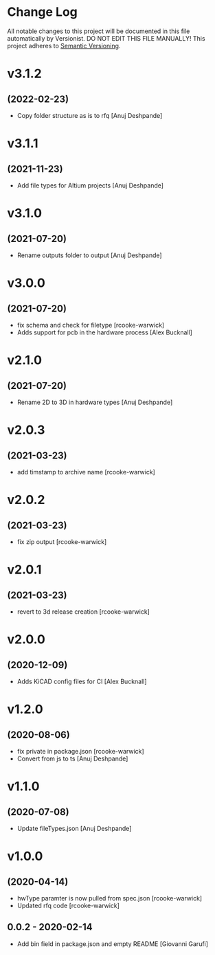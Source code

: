# Change Log

All notable changes to this project will be documented in this file
automatically by Versionist. DO NOT EDIT THIS FILE MANUALLY!
This project adheres to [Semantic Versioning](http://semver.org/).

# v3.1.2
## (2022-02-23)

* Copy folder structure as is to rfq [Anuj Deshpande]

# v3.1.1
## (2021-11-23)

* Add file types for Altium projects [Anuj Deshpande]

# v3.1.0
## (2021-07-20)

* Rename outputs folder to output [Anuj Deshpande]

# v3.0.0
## (2021-07-20)

* fix schema and check for filetype [rcooke-warwick]
* Adds support for pcb in the hardware process [Alex Bucknall]

# v2.1.0
## (2021-07-20)

* Rename 2D to 3D in hardware types [Anuj Deshpande]

# v2.0.3
## (2021-03-23)

* add timstamp to archive name [rcooke-warwick]

# v2.0.2
## (2021-03-23)

* fix zip output [rcooke-warwick]

# v2.0.1
## (2021-03-23)

* revert to 3d release creation [rcooke-warwick]

# v2.0.0
## (2020-12-09)

* Adds KiCAD config files for CI [Alex Bucknall]

# v1.2.0
## (2020-08-06)

* fix private in package.json [rcooke-warwick]
* Convert from js to ts [Anuj Deshpande]

# v1.1.0
## (2020-07-08)

* Update fileTypes.json [Anuj Deshpande]

# v1.0.0
## (2020-04-14)

* hwType paramter is now pulled from spec.json [rcooke-warwick]
* Updated rfq code [rcooke-warwick]

## 0.0.2 - 2020-02-14

* Add bin field in package.json and empty README [Giovanni Garufi]
